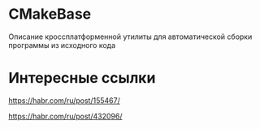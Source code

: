 # CMakeBase
Описание кроcсплатформенной утилиты для автоматической сборки программы из исходного кода


# Интересные ссылки
https://habr.com/ru/post/155467/

https://habr.com/ru/post/432096/
